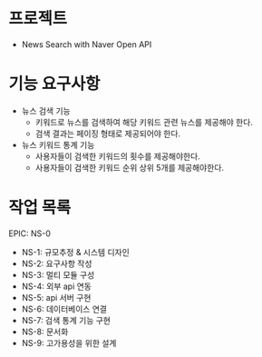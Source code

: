 # 프로젝트
- News Search with Naver Open API

# 기능 요구사항
- 뉴스 검색 기능
  - 키워드로 뉴스를 검색하여 해당 키워드 관련 뉴스를 제공해야 한다.
  - 검색 결과는 페이징 형태로 제공되어야 한다.
- 뉴스 키워드 통계 기능
  - 사용자들이 검색한 키워드의 횟수를 제공해야한다.
  - 사용자들이 검색한 키워드 순위 상위 5개를 제공해야한다.

# 작업 목록
EPIC: NS-0
- NS-1: 규모추정 & 시스템 디자인
- NS-2: 요구사항 작성
- NS-3: 멀티 모듈 구성
- NS-4: 외부 api 연동
- NS-5: api 서버 구현
- NS-6: 데이터베이스 연결
- NS-7: 검색 통계 기능 구현
- NS-8: 문서화
- NS-9: 고가용성을 위한 설계